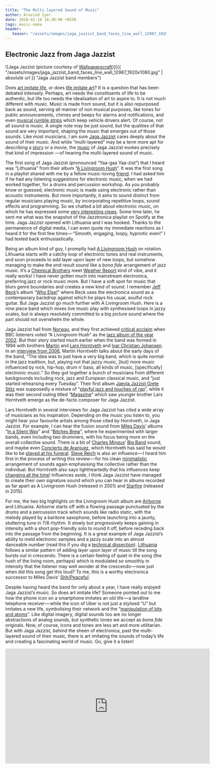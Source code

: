 ```yaml
---
title: "The Multi-layered Sound of Music"
author: Aravind Iyer
date: 2018-01-18 16:30:00 +0530
tags: music-naka
header:
   teaser: "/assets/images/jaga_jazzist_band_faces_line_wall_12987_1920x1080.jpg"
---
```

## Electronic Jazz from Jaga Jazzist

![Jaga Jazzist (picture courtesy of [Wallpaperscraft](https://wallpaperscraft.com/download/jaga_jazzist_band_faces_line_wall_12987/1920x1080))]({{ "/assets/images/jaga_jazzist_band_faces_line_wall_12987_1920x1080.jpg" | absolute url }}
"Jaga Jazzist band members")

Does [art imitate life](https://www.psychologytoday.com/blog/the-psychology-fiction/201104/does-art-imitate-life),
or does [life imitate art](https://en.wikipedia.org/wiki/Life_imitating_art)? It is a question that has been
debated intensely. Perhaps, art needs the constituents of life to be authentic, but life too needs the
idealisation of art to aspire to. It is not much different with music. Music is made from sound, but it is also
repurposed back as sound, serving all manner of non musical purposes, like tones for public announcements, chimes
and beeps for alarms and notifications, and even [musical rumble strips](https://en.wikipedia.org/wiki/Musical_road)
which keep vehicle drivers alert. Of course, not all sound is music. A single note may be just sound, but the
qualities of that sound are very important, shaping the music that emerges out of those sounds. Like most
musicians, I am sure [Jaga Jazzist](https://en.wikipedia.org/wiki/Jaga_Jazzist) cares deeply about the sound of
their music. And while “multi-layered” may be a term more apt for describing a
[story](https://en.wikipedia.org/wiki/Story_within_a_story) or a movie, the
[music](https://ninjatune.net/artist/jaga-jazzist) of Jaga Jazzist evokes precisely that kind of impression
— of hearing the multi-layered sound of music.

The first song of Jaga Jazzist (pronounced “Yaa-gaa Yaa-zist”) that I heard was “Lithuania” from their
album “[A Livingroom Hush](https://en.wikipedia.org/wiki/A_Livingroom_Hush)”. It was the first song in
a playlist shared with me by a fellow music-loving [friend](https://medium.com/@prateeks). I had asked him
if he had any listening suggestions for electronic music, when we had worked together, for a drums and
percussion workshop. As you probably know or guessed, electronic music is made using electronic rather
than acoustic instruments. But more importantly, it aims to sound distinct from regular musicians playing
music, by incorporating repetitive loops, sound effects and programming. So we chatted a bit about
electronic music, on which he has expressed some
[very interesting views](https://medium.com/@prateeks/soundscapes-and-why-edm-is-the-music-for-today-738a669ac83b).
Some time later, he sent me what was the snapshot of the Jazztronica playlist on Spotify at the time.
Jaga Jazzist opened with Lithuania and I was hooked. Thanks to the permanence of digital media, I can
even quote my immediate reactions as I heard it for the first few times — “Smooth, engaging, loopy,
hypnotic even!” I had texted back enthusiastically.

Being an album kind of guy, I promptly had
[A Livingroom Hush](https://www.allmusic.com/album/a-livingroom-hush-mw0000660007) on rotation.
Lithuania starts with a catchy loop of electronic tones and real instruments, and soon proceeds to
add layer upon layer of new loops, but somehow managing to make the end result sound like a *bona fide*
arrangement of jazz music. It’s a [Chemical Brothers](https://en.wikipedia.org/wiki/The_Chemical_Brothers)
meet [Weather Report](https://en.wikipedia.org/wiki/Weather_Report) kind of vibe, and it really works!
I have never gotten much into mainstream electronica, preferring jazz or rock music more. But I have a
soft spot for music that blurs genre boundaries and creates a new kind of sound. I remember
[Jeff Beck](https://en.wikipedia.org/wiki/Jeff_Beck)’s album
“[Who Else!](https://www.allmusic.com/album/who-else%21-mw0000602855)” where Beck uses the electronica
sound as a contemporary backdrop against which he plays his usual, soulful rock guitar. But Jaga Jazzist
go much further with A Livingroom Hush. Here is a nine piece band which mixes live music play with
synthesised loops in jazzy scales, but is always resolutely committed to a big picture sound where
the part should not overwhelm the whole.

Jaga Jazzist hail from [Norway](http://www.listento.no/), and they first achieved
[critical acclaim](http://www.listento.no/mic.nsf/doc/art2003010611203678263218) when BBC listeners
voted “A Livingroom Hush” as the [jazz album of the year 2002](http://www.bbc.co.uk/music/reviews/zn4h/).
But their story started much earlier when the band was formed in 1994 with brothers
[Martin](https://en.wikipedia.org/wiki/Martin_Horntveth) and
[Lars Horntveth](https://en.wikipedia.org/wiki/Lars_Horntveth) and
[Ivar Christian Johansen](https://en.wikipedia.org/wiki/Ravi_%28Ivar_Johansen%29). In an
[interview from 2006](https://www.tinymixtapes.com/features/jaga-jazzist), Martin Horntveth talks about
the early days of the band, “The idea was to just have a very big band, which is quite normal in the
jazz tradition, but, playing not that jazzy music, [but] more music influenced by rock, hip-hop,
drum n’ bass, all kinds of music, [specifically] electronic music.” So they got together a bunch of
musicians from different backgrounds including rock, jazz and European classical music, and “just
started rehearsing every Tuesday”. Their first album
[Jaevla Jazzist Grete Stitz](https://en.wikipedia.org/wiki/Jævla_Jazzist_Grete_Stitz) was supposedly
a mixture of “[playful jazz and touches of rap](http://www.mic.no/nmi.nsf/micdoc/art2006051610322966135500)”,
while it was their second outing titled “[Magazine](https://www.allmusic.com/album/magazine-ep-mw0001294012)”
which saw younger brother Lars Horntveth emerge as the de-facto composer for Jaga Jazzist. 

Lars Horntveth in several interviews for Jaga Jazzist has cited a wide array of musicians as his
inspiration. Depending on the music you listen to, you might hear your favourite artists among those
cited by Horntveth, in Jaga Jazzist. For example, I can hear the fusion sound from
[Miles Davis](https://en.wikipedia.org/wiki/Miles_Davis)’ albums
“[In a Silent Way](https://en.wikipedia.org/wiki/In_a_Silent_Way)” and
“[Bitches Brew](https://en.wikipedia.org/wiki/Bitches_Brew)”, where he experimented with larger bands,
even including two drummers, with his focus being more on the overall collective sound.
There is a bit of [Charles Mingus](https://en.wikipedia.org/wiki/Charles_Mingus)’
[Big Band](https://en.wikipedia.org/wiki/Mingus_Big_Band) sound, and maybe even
[Concierto de Aranjuez](https://en.wikipedia.org/wiki/Concierto_de_Aranjuez), which Horntveth has
said he would like to be
[played at his funeral](https://www.allaboutjazz.com/with-lars-horntveth-jaga-jazzist-jaga-jazzist-by-lars-horntveth.php?page=1).
[Steve Reich](https://en.wikipedia.org/wiki/Steve_Reich) is also an influence — I heard him
first in the process of writing this review — for his clean
[minimalistic](https://en.wikipedia.org/wiki/Minimal_music) arrangement of sounds again emphasising
the collective rather than the individual. But Horntveth also says lightheartedly that his influences keep
[changing all the time](https://www.allaboutjazz.com/with-lars-horntveth-jaga-jazzist-jaga-jazzist-by-lars-horntveth.php?page=1)!
Influences aside, I think Jaga Jazzist have managed to create their own signature sound which you can
hear in albums recorded as far apart as A Livingroom Hush (released in 2001) and
[Starfire](https://jagajazzist.bandcamp.com/album/starfire) (released in 2015). 

For me, the two big highlights on the Livingroom Hush album are
[Airborne](https://youtu.be/C0nHo1IdQ6E) and Lithuania. Airborne starts off with a flowing passage
punctuated by the drums and a percussion track which sounds like radio static, with the melody played
by a baritone saxophone, before launching into a jaunty, stuttering tune in 7/8 rhythm. It slowly but
progressively keeps gaining in intensity with a short pop-friendly solo to round it off, before receding
back into the passage from the beginning. It is a great example of Jaga Jazzist’s ability to meld
electronic samples and a jazzy scale into an almost danceable number (read this if you dig a 
[technical dissection](https://sites.google.com/site/thepopdescriptivist/home/jaga-jazzist-airborne)).
[Lithuania](https://youtu.be/2MferjKXc1c) follows a similar pattern of adding layer upon layer of music
till the song bursts out in crescendo. There is a certain feeling of quiet in the song (the hush of
the living room, perhaps) which is modulated so smoothly in intensity that the listener may well wonder
at the crescendo — now just when did this song get this loud? To me, this is a worthy electronica
successor to Miles Davis’ [Shh/Peaceful](https://youtu.be/lQKt7DTKyJU).

Despite having heard the band for only about a year, I have really enjoyed Jaga Jazzist’s music. So
does art imitate life? Someone pointed out to me how the phone icon on a smartphone imitates an old
life — a landline telephone receiver — while the icon of Uber is not just a stylised “U” but imitates
a new life, symbolising their network and the
“[manipulation of bits and atoms](https://www.wired.com/2016/02/the-inside-story-behind-ubers-colorful-redesign/)”.
Like digital imagery, digital sounds too are no longer abstractions of analog sounds, but synthetic
tones we accept as *bona fide* originals. Now, of course, icons and tones are less art and more
utilitarian. But with Jaga Jazzist, behind the sheen of electronica, past the multi-layered sound of
their music, there is art imitating the sounds of today’s life and creating a fascinating world of music.
Go, give it a listen!

<iframe width="640" height="360" src="https://www.youtube-nocookie.com/embed/36aZyBDeE3E?controls=0&amp;showinfo=0" frameborder="0" allowfullscreen></iframe>
